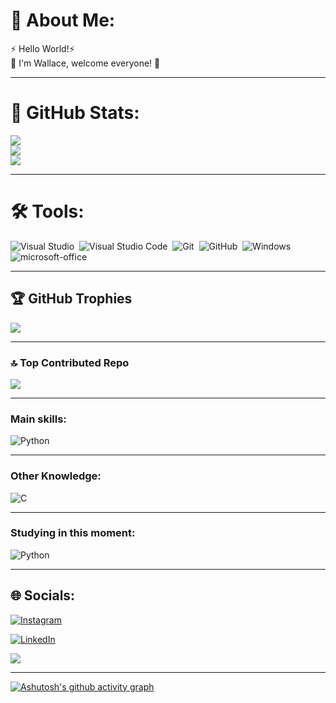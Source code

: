 # 💫 About Me:
⚡ Hello World!⚡<br>💬 I'm Wallace, welcome everyone! 🤝

---
# 🚀 GitHub Stats:
![](https://github-readme-stats.vercel.app/api?username=Wallace-Dias&theme=radical&hide_border=false&include_all_commits=true&count_private=false)<br/>
![](https://github-readme-streak-stats.herokuapp.com/?user=Wallace-Dias&theme=radical&hide_border=false)<br/>
![](https://github-readme-stats.vercel.app/api/top-langs/?username=Wallace-Dias&theme=radical&hide_border=false&include_all_commits=true&count_private=false&layout=compact)

---
# 🛠️ Tools:
![Visual Studio](https://img.shields.io/badge/-Visual%20Studio-0D1117?style=for-the-badge&logo=visual-studio&logoColor=C8A2C8&labelColor=0D1117)&nbsp;
![Visual Studio Code](https://img.shields.io/badge/-Visual%20Studio%20Code-0D1117?style=for-the-badge&logo=visual-studio-code&logoColor=0D1117&labelColor=0D1117)&nbsp;
![Git](https://img.shields.io/badge/-Git-0D1117?style=for-the-badge&logo=git&labelColor=0D1117)&nbsp;
![GitHub](https://img.shields.io/badge/-GitHub-0D1117?style=for-the-badge&logo=github&labelColor=0D1117)&nbsp;
![Windows](https://img.shields.io/badge/-Windows-0D1117?style=for-the-badge&logo=windows&labelColor=0D1117)&nbsp;
![microsoft-office](https://img.shields.io/badge/-microsoft_office-0D1117?style=for-the-badge&logo=microsoft-office&labelColor=0D1117)&nbsp;




---
## 🏆 GitHub Trophies
![](https://github-profile-trophy.vercel.app/?username=Wallace-Dias&theme=radical&no-frame=false&no-bg=false&margin-w=4)

---
### 🔝 Top Contributed Repo
![](https://github-contributor-stats.vercel.app/api?username=Wallace-Dias&limit=5&theme=radical&combine_all_yearly_contributions=true)

---
### Main skills:
![Python](https://img.shields.io/badge/-python-0D1117?style=for-the-badge&logo=python&logoColor=1572B6&labelColor=0D1117)&nbsp;

---
### Other Knowledge:
![C](https://img.shields.io/badge/-C-0D1117?style=for-the-badge&logo=c&logoColor=purple&labelColor=0D1117)&nbsp;



---
### Studying in this moment:
![Python](https://img.shields.io/badge/-python-0D1117?style=for-the-badge&logo=python&logoColor=1572B6&labelColor=0D1117)&nbsp;

---


## 🌐 Socials:
[![Instagram](https://img.shields.io/badge/Instagram-%23E4405F.svg?logo=Instagram&logoColor=white)](https://instagram.com/wallace_medeiros_dias)

[![LinkedIn](https://img.shields.io/badge/LinkedIn-%230077B5.svg?logo=linkedin&logoColor=white)](www.linkedin.com/in/wallace-m-dias-94010021a)



[![](https://visitcount.itsvg.in/api?id=Wallace-Dias&icon=0&color=0)](https://visitcount.itsvg.in)


---
[![Ashutosh's github activity graph](https://github-readme-activity-graph.vercel.app/graph?username=Wallace-Dias&bg_color=000000&color=15e5a6&line=07e9a5&point=0a855c&area=true&hide_border=true)](https://github.com/ashutosh00710/github-readme-activity-graph)


<!-- Proudly created with GPRM ( https://gprm.itsvg.in ) -->


